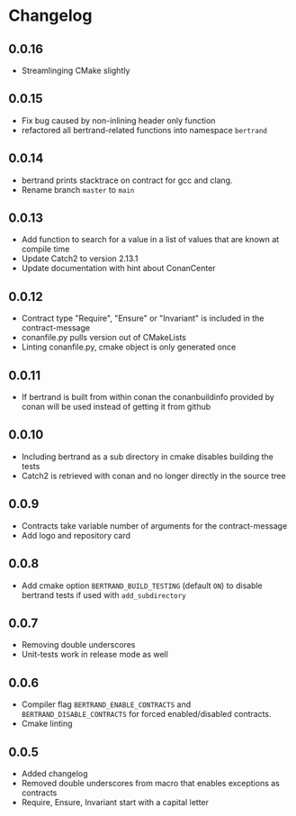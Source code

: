 # Changelog

## 0.0.16

*   Streamlinging CMake slightly 

## 0.0.15

*   Fix bug caused by non-inlining header only function
*   refactored all bertrand-related functions into namespace `bertrand`

## 0.0.14

*   bertrand prints stacktrace on contract for gcc and clang. 
*   Rename branch `master` to `main`

## 0.0.13

*   Add function to search for a value in a list of values that are known at compile time
*   Update Catch2 to version 2.13.1
*   Update documentation with hint about ConanCenter

## 0.0.12 

*   Contract type "Require", "Ensure" or "Invariant" is included in the contract-message
*   conanfile.py pulls version out of CMakeLists
*   Linting conanfile.py, cmake object is only generated once

## 0.0.11

*   If bertrand is built from within conan the conanbuildinfo provided by conan will be used instead of getting it from github

## 0.0.10

*   Including bertrand as a sub directory in cmake disables building the tests
*   Catch2 is retrieved with conan and no longer directly in the source tree

## 0.0.9

*   Contracts take variable number of arguments for the contract-message
*   Add logo and repository card 

## 0.0.8

*   Add cmake option `BERTRAND_BUILD_TESTING` (default `ON`) to disable bertrand tests if used with `add_subdirectory`

## 0.0.7

*   Removing double underscores
*   Unit-tests work in release mode as well

## 0.0.6

*   Compiler flag `BERTRAND_ENABLE_CONTRACTS` and `BERTRAND_DISABLE_CONTRACTS` for forced enabled/disabled contracts. 
*   Cmake linting

## 0.0.5

*   Added changelog
*   Removed double underscores from macro that enables exceptions as contracts
*   Require, Ensure, Invariant start with a capital letter